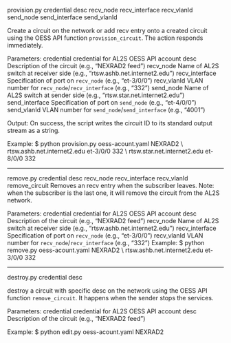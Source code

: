 provision.py credential desc recv_node recv_interface recv_vlanId send_node send_interface send_vlanId

Create a circuit on the network or add recv entry onto a created circuit using the OESS API function `provision_circuit`. The action responds immediately.

Parameters:
credential
credential for AL2S OESS API account
desc
Description of the circuit (e.g., “NEXRAD2 feed”)
recv_node
Name of AL2S switch at receiver side (e.g., “rtsw.ashb.net.internet2.edu”)
recv_interface
Specification of port on `recv_node` (e.g., “et-3/0/0”)
recv_vlanId
VLAN number for `recv_node`/`recv_interface` (e.g., “332”)
send_node
Name of AL2S switch at sender side (e.g., “rtsw.star.net.internet2.edu”)
send_interface
Specification of port on `send_node` (e.g., “et-4/0/0”)
send_vlanId
VLAN number for `send_node`/`send_interface` (e.g., “4001”)

Output:
On success, the script writes the circuit ID to its standard output stream as a string.

Example:
$ python provision.py oess-acount.yaml NEXRAD2 \ rtsw.ashb.net.internet2.edu et-3/0/0 332 \ rtsw.star.net.internet2.edu et-8/0/0 332


__________________________________________________________________________

remove.py credential desc recv_node recv_interface recv_vlanId
remove_circuit
Removes an recv entry when the subscriber leaves.
Note: when the subscriber is the last one, it will remove the circuit from the AL2S network.


Parameters:
credential
credential for AL2S OESS API account
desc
Description of the circuit (e.g., “NEXRAD2 feed”)
recv_node
Name of AL2S switch at receiver side (e.g., “rtsw.ashb.net.internet2.edu”)
recv_interface
Specification of port on `recv_node` (e.g., “et-3/0/0”)
recv_vlanId
VLAN number for `recv_node`/`recv_interface` (e.g., “332”)
Example:
$ python remove.py oess-acount.yaml NEXRAD2 \ rtsw.ashb.net.internet2.edu et-3/0/0 332
__________________________________________________________________________



destroy.py credential desc

destroy a circuit with specific desc on the network using the OESS API function `remove_circuit`. It happens when the sender stops the services.

Parameters:
credential
credential for AL2S OESS API account
desc
Description of the circuit (e.g., “NEXRAD2 feed”)

Example:
$ python edit.py oess-acount.yaml NEXRAD2
